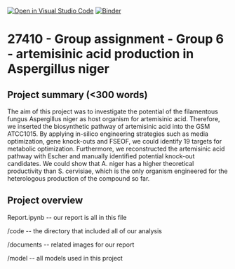 [![Open in Visual Studio Code](https://classroom.github.com/assets/open-in-vscode-c66648af7eb3fe8bc4f294546bfd86ef473780cde1dea487d3c4ff354943c9ae.svg)](https://classroom.github.com/online_ide?assignment_repo_id=9067903&assignment_repo_type=AssignmentRepo)
[![Binder](https://mybinder.org/badge_logo.svg)](https://mybinder.org/v2/gh/27410/27410-group-assigment-group_6_coool/main)

# 27410 - Group assignment - Group 6 - artemisinic acid production in Aspergillus niger

## Project summary (<300 words)

The aim of this project was to investigate the potential of the filamentous fungus Aspergillus niger as host organism for artemisinic acid. Therefore, we inserted the biosynthetic pathway of artemisinic acid into the GSM ATCC1015. By applying in-silico engineering strategies such as media optimization, gene knock-outs and FSEOF, we could identify 19 targets for metabolic optimization. Furthermore, we reconstructed the artemisinic acid pathway with Escher and manually identified potential knock-out candidates. We could show that A. niger has a higher theoretical productivity than S. cervisiae, which is the only organism engineered for the heterologous production of the compound so far. 

## Project overview

Report.ipynb -- our report is all in this file

/code -- the directory that included all of our analysis

/documents -- related images for our report

/model -- all models used in this project



